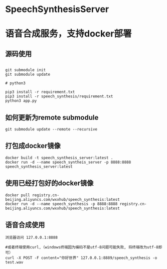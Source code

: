 # SpeechSynthesisServer
# 语音合成服务，支持docker部署

## 源码使用
```shell 

git submodule init
git submodule update

# python3 

pip3 install -r requirement.txt
pip3 install -r speech_synthesis/requirement.txt
python3 app.py
```

## 如何更新为remote submodule
```
git submodule update --remote --recursive
```


## 打包成docker镜像
```docker
docker build -t speech_synthesis_server:latest .
docker run -d --name speech_syntheis_server -p 8888:8888 speech_synthesis_server:latest
```

## 使用已经打包好的docker镜像
```
docker pull registry.cn-beijing.aliyuncs.com/wxxhub/speech_synthesis:latest
docker run -d --name speech_synthesis -p 8888:8888 registry.cn-beijing.aliyuncs.com/wxxhub/speech_synthesis:latest
```

## 语音合成使用
```
浏览器访问 127.0.0.1:8888

#或者终端使用curl,（windows终端因为编码不是utf-8问题可能失败, 将终端改为utf-8即可）
curl -X POST -F content="你好世界" 127.0.0.1:8889/speech_synthesis -o test.wav
```
